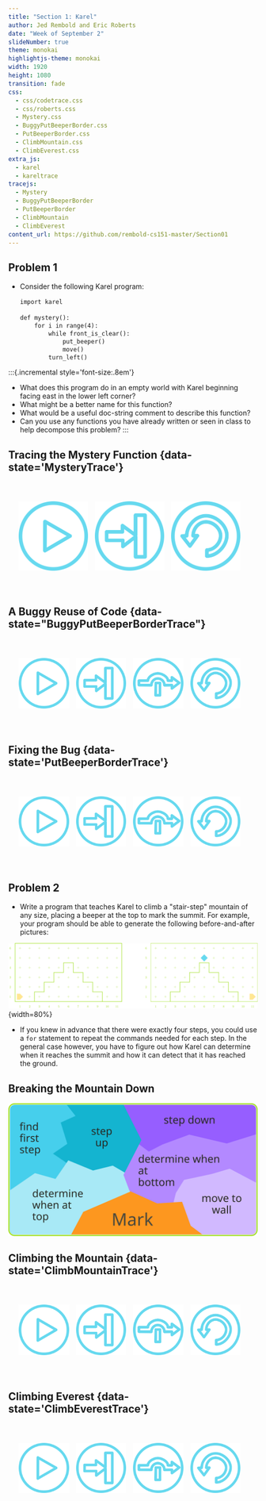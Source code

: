 ```yaml
---
title: "Section 1: Karel"
author: Jed Rembold and Eric Roberts
date: "Week of September 2"
slideNumber: true
theme: monokai
highlightjs-theme: monokai
width: 1920
height: 1080
transition: fade
css:
  - css/codetrace.css
  - css/roberts.css
  - Mystery.css
  - BuggyPutBeeperBorder.css
  - PutBeeperBorder.css
  - ClimbMountain.css
  - ClimbEverest.css
extra_js:
  - karel
  - kareltrace
tracejs:
  - Mystery
  - BuggyPutBeeperBorder
  - PutBeeperBorder
  - ClimbMountain
  - ClimbEverest
content_url: https://github.com/rembold-cs151-master/Section01
---
```



## Problem 1
- Consider the following Karel program:

  ```{.mypython style='font-size:.8em'}
  import karel

  def mystery():
      for i in range(4):
          while front_is_clear():
              put_beeper()
              move()
          turn_left()
  ```

:::{.incremental style='font-size:.8em'}
- What does this program do in an empty world with Karel beginning facing east in the lower left corner?
- What might be a better name for this function?
- What would be a useful doc-string comment to describe this function?
- Can you use any functions you have already written or seen in class to help decompose this problem?
:::


## Tracing the Mystery Function {data-state='MysteryTrace'}
<table>
<tbody style="border:none;">
<tr>
<td style="vertical-align:top;">
<table>
<tbody style="border:none;">
<tr>
<td>
<div id="MysteryWorld"></div>
</td>
</tr>
<tr>
<td style="text-align:center;">
<table class="CTControlStrip">
<tbody style="border:none;">
<tr>
<td>
<img id=MysteryRunButton
     class="CTButton"
     src="images/RunControl.png"
     alt="RunButton" />
</td>
<td>
<img id=MysteryStepInButton
     class="CTButton"
     src="images/StepInControl.png"
     alt="StepInButton" />
</td>
<td>
<img id=MysteryResetButton
     class="CTButton"
     src="images/ResetControl.png"
     alt="ResetButton" />
</td>
</tr>
</tbody>
</table>
</td>
</tr>
</tbody>
</table>
</td>
<td style="vertical-align:top;">
<div id="Mystery"></div>
</td>
</tr>
</tbody>
</table>

## A Buggy Reuse of Code {data-state="BuggyPutBeeperBorderTrace"}

<table>
<tbody style="border:none;">
<tr>
<td style="vertical-align:top;">
<table>
<tbody style="border:none;">
<tr>
<td>
<div id="BuggyPutBeeperBorderWorld"></div>
</td>
</tr>
<tr>
<td style="text-align:center;">
<table class="CTControlStrip">
<tbody style="border:none;">
<tr>
<td>
<img id=BuggyPutBeeperBorderRunButton
     class="CTButton"
     src="images/RunControl.png"
     alt="RunButton" />
</td>
<td>
<img id=BuggyPutBeeperBorderStepInButton
     class="CTButton"
     src="images/StepInControl.png"
     alt="StepInButton" />
</td>
<td>
<img id=BuggyPutBeeperBorderStepOverButton
     class="CTButton"
     src="images/StepOverControl.png"
     alt="StepOverButton" />
</td>
<td>
<img id=BuggyPutBeeperBorderResetButton
     class="CTButton"
     src="images/ResetControl.png"
     alt="ResetButton" />
</td>
</tr>
</tbody>
</table>
</td>
</tr>
</tbody>
</table>
</td>
<td style="vertical-align:top;">
<div id="BuggyPutBeeperBorder"></div>
</td>
</tr>
</tbody>
</table>


## Fixing the Bug {data-state='PutBeeperBorderTrace'}

<table>
<tbody style="border:none;">
<tr>
<td style="vertical-align:top;">
<table>
<tbody style="border:none;">
<tr>
<td>
<div id="PutBeeperBorderWorld"></div>
</td>
</tr>
<tr>
<td style="text-align:center;">
<table class="CTControlStrip">
<tbody style="border:none;">
<tr>
<td>
<img id=PutBeeperBorderRunButton
     class="CTButton"
     src="images/RunControl.png"
     alt="RunButton" />
</td>
<td>
<img id=PutBeeperBorderStepInButton
     class="CTButton"
     src="images/StepInControl.png"
     alt="StepInButton" />
</td>
<td>
<img id=PutBeeperBorderStepOverButton
     class="CTButton"
     src="images/StepOverControl.png"
     alt="StepOverButton" />
</td>
<td>
<img id=PutBeeperBorderResetButton
     class="CTButton"
     src="images/ResetControl.png"
     alt="ResetButton" />
</td>
</tr>
</tbody>
</table>
</td>
</tr>
</tbody>
</table>
</td>
<td style="vertical-align:top;">
<div id="PutBeeperBorder"></div>
</td>
</tr>
</tbody>
</table>

## Problem 2
- Write a program that teaches Karel to climb a "stair-step" mountain of any size, placing a beeper at the top to mark the summit. For example, your program should be able to generate the following before-and-after pictures:

![](./images/ClimbMountainBeforeAndAfter.png){width=80%}

- If you knew in advance that there were exactly four steps, you could use a `for` statement to repeat the commands needed for each step. In the general case however, you have to figure out how Karel can determine when it reaches the summit and how it can detect that it has reached the ground.

## Breaking the Mountain Down

![](./images/mountain_breakdown.svg)

## Climbing the Mountain {data-state='ClimbMountainTrace'}

<table>
<tbody style="border:none;">
<tr>
<td style="vertical-align:top;">
<table>
<tbody style="border:none;">
<tr>
<td>
<div id="ClimbMountainWorld"></div>
</td>
</tr>
<tr>
<td style="text-align:center;">
<table class="CTControlStrip">
<tbody style="border:none;">
<tr>
<td>
<img id=ClimbMountainRunButton
     class="CTButton"
     src="images/RunControl.png"
     alt="RunButton" />
</td>
<td>
<img id=ClimbMountainStepInButton
     class="CTButton"
     src="images/StepInControl.png"
     alt="StepInButton" />
</td>
<td>
<img id=ClimbMountainStepOverButton
     class="CTButton"
     src="images/StepOverControl.png"
     alt="StepInButton" />
</td>
<td>
<img id=ClimbMountainResetButton
     class="CTButton"
     src="images/ResetControl.png"
     alt="ResetButton" />
</td>
</tr>
</tbody>
</table>
</td>
</tr>
</tbody>
</table>
</td>
<td style="vertical-align:top;">
<div id="ClimbMountain"></div>
</td>
</tr>
</tbody>
</table>


## Climbing Everest {data-state='ClimbEverestTrace'}

<table>
<tbody style="border:none;">
<tr>
<td style="vertical-align:top;">
<table>
<tbody style="border:none;">
<tr>
<td>
<div id="ClimbEverestWorld"></div>
</td>
</tr>
<tr>
<td style="text-align:center;">
<table class="CTControlStrip">
<tbody style="border:none;">
<tr>
<td>
<img id=ClimbEverestRunButton
     class="CTButton"
     src="images/RunControl.png"
     alt="RunButton" />
</td>
<td>
<img id=ClimbEverestStepInButton
     class="CTButton"
     src="images/StepInControl.png"
     alt="StepInButton" />
</td>
<td>
<img id=ClimbEverestStepOverButton
     class="CTButton"
     src="images/StepOverControl.png"
     alt="StepInButton" />
</td>
<td>
<img id=ClimbEverestResetButton
     class="CTButton"
     src="images/ResetControl.png"
     alt="ResetButton" />
</td>
</tr>
</tbody>
</table>
</td>
</tr>
</tbody>
</table>
</td>
<td style="vertical-align:top;">
<div id="ClimbEverest"></div>
</td>
</tr>
</tbody>
</table>

